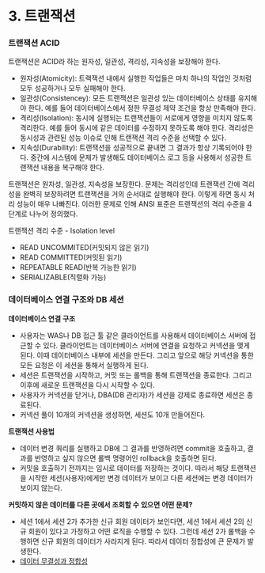# 3. 트랜잭션

### 트랜잭션 ACID

트랜잭션은 ACID라 하는 원자성, 일관성, 격리성, 지속성을 보장해야 한다.

- 원자성(Atomicity): 트랙잭션 내에서 실행한 작업들은 마치 하나의 작업인 것처럼 모두 성공하거나 모두 실패해야 한다.
- 일관성(Consistencey): 모든 트랜잭션은 일관성 있는 데이터베이스 상태를 유지해야 한다. 예를 들어 데이터베이스에서 정한 무결성 제약 조건을 항상 만족해야 한다.
- 격리성(Isolation): 동시에 실행되는 트랜잭션들이 서로에게 영향을 미치지 않도록 격리한다. 예를 들어 동시에 같은 데이터를 수정하지 못하도록 해야 한다. 격리성은 동시성과 관련된 성능 이슈로 인해 트랜잭션 격리 수준을 선택할 수 있다.
- 지속성(Durability): 트랜잭션을 성공적으로 끝내면 그 결과가 항상 기록되어야 한다. 중간에 시스템에 문제가 발생해도 데이터베이스 로그 등을 사용해서 성공한 트랜잭션 내용을 복구해야 한다.

트랜잭션은 원자성, 일관성, 지속성을 보장한다. 문제는 격리성인데 트랜잭션 간에 격리성을 완벽히 보장하려면 트랜잭션을 거의 순서대로 실행해야 한다. 이렇게 하면 동시 처리 성능이 매우 나빠진다. 이러한 문제로 인해 ANSI 표준은 트랜잭션의 격리 수준을 4단계로 나누어 정의했다.

트랜잭션 격리 수준 - Isolation level

- READ UNCOMMITED(커밋되지 않은 읽기)
- READ COMMITTED(커밋된 읽기)
- REPEATABLE READ(반복 가능한 읽기)
- SERIALIZABLE(직렬화 가능)

### 데이터베이스 연결 구조와 DB 세션

**데이터베이스 연결 구조**

- 사용자는 WAS나 DB 접근 툴 같은 클라이언트를 사용해서 데이터베이스 서버에 접근할 수 있다. 클라이언트는 데이터베이스 서버에 연결을 요청하고 커넥션을 맺게 된다. 이때 데이터베이스 내부에 세션을 만든다. 그리고 앞으로 해당 커넥션을 통한 모든 요청은 이 세션을 통해서 실행하게 된다.
- 세션은 트랜잭션을 시작하고, 커밋 또는 롤백을 통해 트랜잭션을 종료한다. 그리고 이후에 새로운 트랜잭션을 다시 시작할 수 있다.
- 사용자가 커넥션을 닫거나, DBA(DB 관리자)가 세션을 강제로 종료하면 세션은 종료된다.
- 커넥션 풀이 10개의 커넥션을 생성하면, 세션도 10개 만들어진다.

**트랜잭션 사용법**

- 데이터 변경 쿼리를 실행하고 DB에 그 결과를 반영하려면 commit을 호출하고, 결과를 반영하고 싶지 않으면 롤백 명령어인 rollback을 호출하면 된다.
- 커밋을 호출하기 전까지는 임시로 데이터를 저장하는 것이다. 따라서 해당 트랜잭션을 시작한 세션(사용자)에게만 변경 데이터가 보이고 다른 세션에는 변경 데이터가 보이지 않는다.

**커밋하지 않은 데이터를 다른 곳에서 조회할 수 있으면 어떤 문제?**

- 세션 1에서 세션 2가 추가한 신규 회원 데이터가 보인다면, 세션 1에서 세션 2의 신규 회원이 있다고 가정하고 어떤 로직을 수행할 수 있다. 그런데 세션 2가 롤백을 수행하면 신규 회원의 데이터가 사라지게 된다. 따라서 데이터 정합성에 큰 문제가 발생한다.
- [데이터 무결성과 정합성](/RDBMS/데이터무결성정합성.md)
